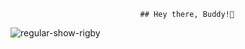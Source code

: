                                  ## Hey there, Buddy!👋 
![regular-show-rigby](https://github.com/Joy-024/Joy-024/assets/162464115/bc0c68d9-c5db-4855-9c2d-629f2423473c)

<!--
**Joy-024/Joy-024** is a ✨ _special_ ✨ repository because its `README.md` (this file) appears on your GitHub profile.

Here are some ideas to get you started:

- 🔭 I’m currently working on ...
- 🌱 I’m currently learning ...
- 👯 I’m looking to collaborate on ...
- 🤔 I’m looking for help with ...
- 💬 Ask me about ...
- 📫 How to reach me: ...
- 😄 Pronouns: ...
- ⚡ Fun fact: ...
-->
